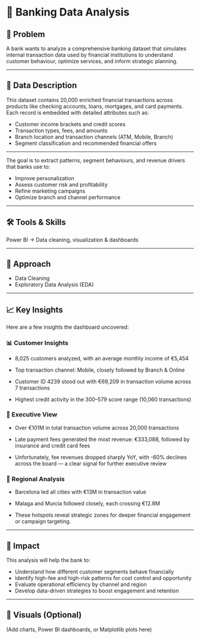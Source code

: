 # 🏥 Banking Data Analysis

## 📌 Problem
A bank wants to analyze a comprehensive banking dataset that simulates internal transaction data used by financial institutions to understand customer behaviour, optimize services, and inform strategic planning.

---

## 📂 Data Description
This dataset contains 20,000 enriched financial transactions across products like checking accounts, loans, mortgages, and card payments. Each record is embedded with detailed attributes such as:
- Customer income brackets and credit scores
- Transaction types, fees, and amounts
- Branch location and transaction channels (ATM, Mobile, Branch)
- Segment classification and recommended financial offers

---

The goal is to extract patterns, segment behaviours, and revenue drivers that banks use to:
- Improve personalization
- Assess customer risk and profitability
- Refine marketing campaigns
- Optimize branch and channel performance

---

## 🛠️ Tools & Skills
Power BI → Data cleaning, visualization & dashboards

---

## 🔎 Approach
- Data Cleaning
- Exploratory Data Analysis (EDA)

---
## 📈 Key Insights
Here are a few insights the dashboard uncovered:

### 📊 Customer Insights

- 8,025 customers analyzed, with an average monthly income of €5,454

- Top transaction channel: Mobile, closely followed by Branch & Online

- Customer ID 4239 stood out with €69,209 in transaction volume across 7 transactions

- Highest credit activity in the 300–579 score range (10,060 transactions)

### 💼 Executive View

- Over €101M in total transaction volume across 20,000 transactions

- Late payment fees generated the most revenue: €333,088, followed by insurance and credit card fees

- Unfortunately, fee revenues dropped sharply YoY, with -60% declines across the board — a clear signal for further executive review

### 📍 Regional Analysis

- Barcelona led all cities with €13M in transaction value

- Malaga and Murcia followed closely, each crossing €12.8M

- These hotspots reveal strategic zones for deeper financial engagement or campaign targeting.

---

## 🎯 Impact
This analysis will help the bank to:
- Understand how different customer segments behave financially
- Identify high-fee and high-risk patterns for cost control and opportunity
- Evaluate operational efficiency by channel and region
- Develop data-driven strategies to boost engagement and retention

---

## 📸 Visuals (Optional)
(Add charts, Power BI dashboards, or Matplotlib plots here)

